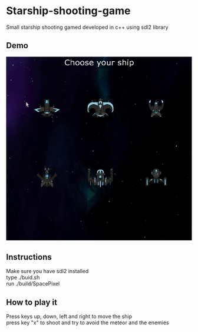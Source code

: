 # Starship-shooting-game
Small starship shooting gamed developed in c++ using sdl2 library

## Demo

![alt text](https://github.com/caiovini/Starship-shooting-game/blob/main/demo.gif)

## Instructions

Make sure you have sdl2 installed<br/>
type ./buid.sh<br/>
run ./build/SpacePixel


## How to play it

Press keys up, down, left and right to move the ship<br/>
press key "x" to shoot and try to avoid the meteor and the enemies
